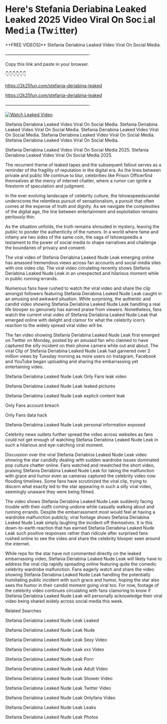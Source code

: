 # Here's Stefania Deriabina Leaked Leaked 2025 Video Viral On Soc𝚒al Med𝚒a (Tw𝚒tter)

++FREE VIDEOS]** Stefania Deriabina Leaked Video Viral On Social Media.

———————————————————-

Copy this link and paste in your browser.

👇👇👇👇👇👇

https://2k25fun.com/stefania-deriabina-leaked

https://2k25fun.com/stefania-deriabina-leaked

———————————————————-

[![Watch Leaked Video](https://miro.medium.com/v2/resize:fit:828/format:webp/1*cilzJN44JGOrTw9NJCrNHA.gif "Watch Leaked Video")](https://2k25fun.com/stefania-deriabina-leaked)

Stefania Deriabina Leaked Video Viral On Social Media. Stefania Deriabina Leaked Video Viral On Social Media. Stefania Deriabina Leaked Video Viral On Social Media. Stefania Deriabina Leaked Video Viral On Social Media. Stefania Deriabina Leaked Video Viral On Social Media.

Stefania Deriabina Leaked Video Viral On Social Media 2025. Stefania Deriabina Leaked Video Viral On Social Media 2025.

The recurrent theme of leaked tapes and the subsequent fallout serves as a reminder of the fragility of reputation in the digital era. As the lines between private and public life continue to blur, celebrities like Prison Officerfind themselves at the mercy of internet chatter, where a rumor can ignite a firestorm of speculation and judgment.

In the ever evolving landscape of celebrity culture, the Ishowspeedscandal underscores the relentless pursuit of sensationalism, a pursuit that often comes at the expense of truth and dignity. As we navigate the complexities of the digital age, the line between entertainment and exploitation remains perilously thin.

As the situation unfolds, the truth remains shrouded in mystery, leaving the public to ponder the authenticity of the rumors. In a world where fame and infamy are two sides of the same coin, the saga of Ishowspeedis a testament to the power of social media to shape narratives and challenge the boundaries of privacy and consent.

The viral video of Stefania Deriabina Leaked Nude Leak emerging online has amassed tremendous views across fan accounts and social media sites with one video clip. The viral video circulating recently shows Stefania Deriabina Leaked Nude Leak in an unexpected and hilarious moment while in public running errands.

Numerous fans have rushed to watch the viral video and share the clip amongst followers featuring Stefania Deriabina Leaked Nude Leak caught in an amusing and awkward situation. While surprising, the authentic and candid video showing Stefania Deriabina Leaked Nude Leak handling a real life blooper so genuinely has earned praise from viewers. Nonetheless, fans watch the current viral video of Stefania Deriabina Leaked Nude Leak that emerged online with delight and clamor for what the celebrity icon’s reaction to the widely spread viral video will be.

The fan video showing Stefania Deriabina Leaked Nude Leak first emerged on Twitter on Monday, posted by an amused fan who claimed to have captured the silly incident on their phone camera while out and about. The viral Clip of Stefania Deriabina Leaked Nude Leak had garnered over 2 million views by Tuesday morning as more users on Instagram, Facebook and YouTube began uploading and sharing the embarrassing yet entertaining video.

Stefania Deriabina Leaked Nude Leak Only Fans leak video

Stefania Deriabina Leaked Nude Leak leaked pictures

Stefania Deriabina Leaked Nude Leak explicit content leak

Only Fans account breach

Only Fans data hack

Stefania Deriabina Leaked Nude Leak personal information exposed

Celebrity news outlets further spread the video across websites as fans could not get enough of watching Stefania Deriabina Leaked Nude Leak in such a hilarious and eye-catching viral moment.

Discussion over the viral Stefania Deriabina Leaked Nude Leak video showing the star candidly dealing with sudden wardrobe issues dominated pop culture chatter online. Fans watched and rewatched the short video, praising Stefania Deriabina Leaked Nude Leak for taking the malfunction with grace and humor even as cameras captured the celebrity video now flooding timelines. Some fans have scrutinized the viral clip, trying to discern what exactly led to the star appearing in such a silly viral video, seemingly unaware they were being filmed.

The video shows Stefania Deriabina Leaked Nude Leak suddenly facing trouble with their outfit coming undone while casually walking about and running errands. Despite the embarrassment most would feel at having a wardrobe malfunction publicly, viral footage shows Stefania Deriabina Leaked Nude Leak simply laughing the incident off themselves. It is this down-to-earth reaction that has earned Stefania Deriabina Leaked Nude Leak such positive responses rather than ridicule after surprised fans rushed online to see the video and share the celebrity blooper seen around the internet.

While reps for the star have not commented directly on the leaked embarrassing video, Stefania Deriabina Leaked Nude Leak will likely have to address the viral clip rapidly spreading online featuring quite the comedic celebrity wardrobe malfunction. Fans eagerly watch and share the video showing Stefania Deriabina Leaked Nude Leak handling the potentially humiliating public incident with such grace and humor, hoping the star also sees the humor in their candid moment going viral too. For now, footage of the celebrity video continues circulating with fans clamoring to know if Stefania Deriabina Leaked Nude Leak will personally acknowledge their viral video being shared widely across social media this week.

Related Searches

Stefania Deriabina Leaked Nude Leak Leaked

Stefania Deriabina Leaked Nude Leak Nude

Stefania Deriabina Leaked Nude Leak Sexy Video

Stefania Deriabina Leaked Nude Leak xxx Video

Stefania Deriabina Leaked Nude Leak Porn

Stefania Deriabina Leaked Nude Leak Adult Video

Stefania Deriabina Leaked Nude Leak Shower Video

Stefania Deriabina Leaked Nude Leak Twitter Video

Stefania Deriabina Leaked Nude Leak Onlyfans Video

Stefania Deriabina Leaked Nude Leak Leaks

Stefania Deriabina Leaked Nude Leak Photos